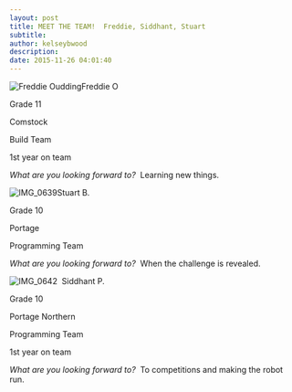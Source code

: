 ```yaml
---
layout: post
title: MEET THE TEAM!  Freddie, Siddhant, Stuart
subtitle:
author: kelseybwood
description:
date: 2015-11-26 04:01:40
---
```


![Freddie Oudding](/wp-content/uploads/2015/11/Freddie-Oudding1-228x300.jpg)Freddie O

Grade 11

Comstock

Build Team

1st year on team

_What are you looking forward to?_  Learning new things.

![IMG_0639](/wp-content/uploads/2015/11/IMG_0639-207x300.jpg)Stuart B.

Grade 10

Portage

Programming Team

_What are you looking forward to?_  When the challenge is revealed.

![IMG_0642](/wp-content/uploads/2015/11/IMG_0642-207x300.jpg)  Siddhant P.

Grade 10

Portage Northern

Programming Team

1st year on team

_What are you looking forward to?_  To competitions and making the robot run.
